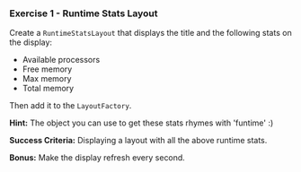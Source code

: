 ### Exercise 1 - Runtime Stats Layout

Create a `RuntimeStatsLayout` that displays the title and the following stats on the display:

* Available processors
* Free memory
* Max memory
* Total memory

Then add it to the `LayoutFactory`.

__Hint:__ The object you can use to get these stats rhymes with 'funtime' :)

__Success Criteria:__ Displaying a layout with all the above runtime stats.

__Bonus:__ Make the display refresh every second.
